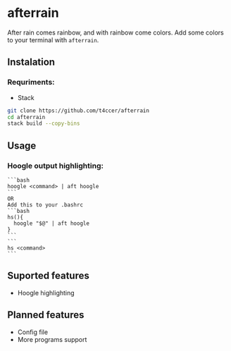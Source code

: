 # afterrain
After rain comes rainbow, and with rainbow come colors. Add some colors to your terminal with `afterrain`.

## Instalation
### Requriments: 
 - Stack

  ```bash
  git clone https://github.com/t4ccer/afterrain
  cd afterrain
  stack build --copy-bins
  ```
## Usage
  ### Hoogle output highlighting:
    ```bash
    hoogle <command> | aft hoogle
    ```
    OR
    Add this to your .bashrc
    ```bash
    hs(){
      hoogle "$@" | aft hoogle
    }
    ```
    ```
    hs <command>
    ```


## Suported features
 - Hoogle highlighting

## Planned features
 - Config file
 - More programs support